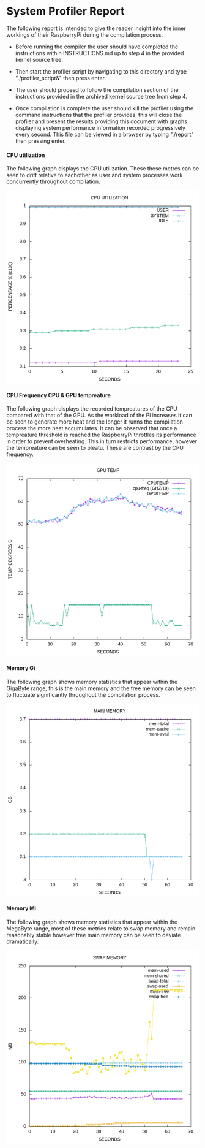 # System Profiler Report

The following report is intended to give the reader insight into the inner workings of their RaspberryPi during the compilation process. 

- Before running the compiler the user should have completed the instructions within INSTRUCTIONS.md up to step 4 in the provided kernel source tree. 

- Then start the profiler script by navigating to this directory and type "./profiler_script&" then press enter. 

- The user should proceed to follow the compilation section of the instructions provided in the archived kernel source tree from step 4. 

- Once compilation is complete the user should kill the profiler using the command instructions that the profiler provides, this will close the profiler and present the results providing this document with graphs displaying system performance information recorded progressively every second. This file can be viewed in a browser by typing "./report" then pressing enter.

#### CPU utilization
The following graph displays the CPU utilization. These these metrcs can be seen to drift relative to eachother as user and system processes work concurrently throughout compilation.

![CPU_USAGE](./graph_images/CPU_UTIL.png "cpu usage")

#### CPU Frequency CPU & GPU tempreature
The following graph displays the recorded tempreatures of the CPU compared with that of the GPU. As the workload of the Pi increases it can be seen to generate more heat and the longer it runns the compilation process the more heat accumulates. It can be observed that once a tempreature threshold is reached the RaspberryPi throttles its performance in order to prevent overheating. This in turn restricts performance, however the tempreature can be seen to pleatu. These are contrast by the CPU frequency.

![CPU_UTIL](./graph_images/TEMPS.png "cpu utilization")

#### Memory Gi
The following graph shows memory statistics that appear within the GigaByte range, this is the main memory and the free memory can be seen to fluctuate significantly throughout the compilation process. 

![MEM_Gi](./graph_images/MEM_Gi.png "memory Gi")

#### Memory Mi
The following graph shows memory statistics that appear within the MegaByte range, most of these metrics relate to swap memory and remain reasonably stable however free main memory can be seen to deviate dramatically.

![MEM_Mi](./graph_images/MEM_Mi.png "memory Mi")
